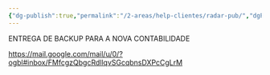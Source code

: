 ```yaml
---
{"dg-publish":true,"permalink":"/2-areas/help-clientes/radar-pub/","dgPassFrontmatter":true,"created":"2025-08-11T11:33:03.581-03:00","updated":"2025-08-11T11:33:35.756-03:00"}
---
```


ENTREGA DE BACKUP PARA A NOVA CONTABILIDADE

https://mail.google.com/mail/u/0/?ogbl#inbox/FMfcgzQbgcRdllqvSGcqbnsDXPcCgLrM